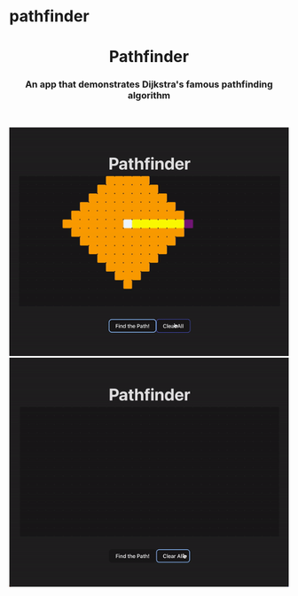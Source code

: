 # pathfinder


<h1 align="center"> Pathfinder </h1>
<h3 align="center"> An app that demonstrates Dijkstra's famous pathfinding algorithm </h3> <br>

![demo1](/readme-assets/gif1.gif)
![demo2](/readme-assets/gif2.gif)
